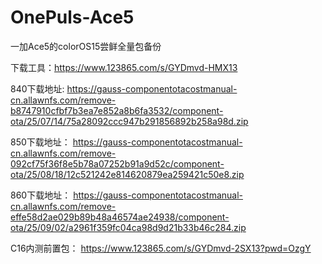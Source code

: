 # OnePuls-Ace5
一加Ace5的colorOS15尝鲜全量包备份

下载工具：https://www.123865.com/s/GYDmvd-HMX13

840下载地址:
 https://gauss-componentotacostmanual-cn.allawnfs.com/remove-b8747910cfbf7b3ea7e852a8b6fa3532/component-ota/25/07/14/75a28092ccc947b291856892b258a98d.zip

850下载地址：
 https://gauss-componentotacostmanual-cn.allawnfs.com/remove-092cf75f36f8e5b78a07252b91a9d52c/component-ota/25/08/18/12c521242e814620879ea259421c50e8.zip

860下载地址：
 https://gauss-componentotacostmanual-cn.allawnfs.com/remove-effe58d2ae029b89b48a46574ae24938/component-ota/25/09/02/a2961f359fc04ca98d9d21b33b46c284.zip

C16内测前置包：
 https://www.123865.com/s/GYDmvd-2SX13?pwd=OzgY